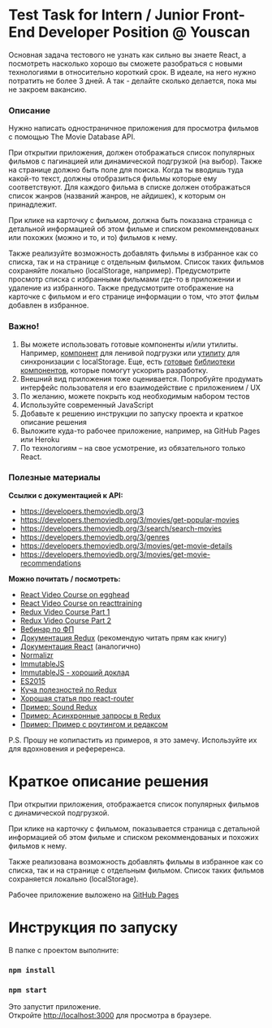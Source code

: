 # Test Task for Intern / Junior Front-End Developer Position @ Youscan

Основная задача тестового не узнать как сильно вы знаете React, а посмотреть насколько хорошо вы сможете разобраться с новыми технологиями в относительно короткий срок. В идеале, на него нужно потратить не более 3 дней. А так - делайте сколько делается, пока мы не закроем вакансию.

### Описание

Нужно написать одностраничное приложения для просмотра фильмов с помощью The Movie Database API.

При открытии приложения, должен отображаться список популярных фильмов с пагинацией или динамической подгрузкой (на выбор). Также на странице должно быть поле для поиска. Когда ты вводишь туда какой-то текст, должны отобразиться фильмы которые ему соответствуют. Для каждого фильма в списке должен отображаться список жанров (названий жанров, не айдишек), к которым он принадлежит.

При клике на карточку с фильмом, должна быть показана страница с детальной информацией об этом фильме и списком рекоммендованых или похожих (можно и то, и то) фильмов к нему.

Также реализуйте возможность добавлять фильмы в избранное как со списка, так и на странице с отдельным фильмом. Список таких фильмов сохраняйте локально (localStorage, например). Предусмотрите просмотр списка с избранными фильмами где-то в приложении и удаление из избранного. Также предусмотрите отображение на карточке с фильмом и его странице информации о том, что этот фильм добавлен в избранное.

### Важно!

1. Вы можете использовать готовые компоненты и/или утилиты. Например, [компонент](https://www.npmjs.com/package/react-infinite-scroll) для ленивой подгрузки или [утилиту](https://github.com/elgerlambert/redux-localstorage) для синхронизации с localStorage. Еще, есть [готовые](http://www.material-ui.com/#/) [библиотеки](https://react-bootstrap.github.io/) [компонентов](https://github.com/nikgraf/belle), которые помогут ускорить разработку.
2. Внешний вид приложения тоже оценивается. Попробуйте продумать интерфейс пользователя и его взаимодействие с приложением / UX
3. По желанию, можете покрыть код необходимым набором тестов
4. Используйте современный JavaScript
5. Добавьте к решению инструкции по запуску проекта и краткое описание решения
6. Выложите куда-то рабочее приложение, например, на GitHub Pages или Heroku
7. По технологиям – на свое усмотрение, из обязательного только React.

### Полезные материалы

**Ссылки с документацией к API:**

- https://developers.themoviedb.org/3
- https://developers.themoviedb.org/3/movies/get-popular-movies
- https://developers.themoviedb.org/3/search/search-movies
- https://developers.themoviedb.org/3/genres
- https://developers.themoviedb.org/3/movies/get-movie-details
- https://developers.themoviedb.org/3/movies/get-movie-recommendations

**Можно почитать / посмотреть:**

- [React Video Course on egghead](https://egghead.io/courses/react-fundamentals)
- [React Video Course on reacttraining](https://online.reacttraining.com/p/reactjsfundamentals)
- [Redux Video Course Part 1](https://egghead.io/courses/getting-started-with-redux)
- [Redux Video Course Part 2](https://egghead.io/courses/building-react-applications-with-idiomatic-redux)
- [Вебинар по ФП](https://www.youtube.com/watch?v=8nWQCcqUwR0)
- [Документация Redux](http://redux.js.org/) (рекомендую читать прям как книгу)
- [Документация React](https://facebook.github.io/react/) (аналогично)
- [Normalizr](https://github.com/paularmstrong/normalizr)
- [ImmutableJS](https://facebook.github.io/immutable-js/)
- [ImmutableJS - хороший доклад](https://www.youtube.com/watch?v=I7IdS-PbEgI&feature=youtu.be)
- [ES2015](https://learn.javascript.ru/es-modern)
- [Куча полезностей по Redux](https://github.com/xgrommx/awesome-redux)
- [Хорошая статья про react-router](https://medium.com/@dabit3/beginner-s-guide-to-react-router-53094349669)
- [Пример: Sound Redux](https://github.com/andrewngu/sound-redux)
- [Пример: Асинхронные запросы в Redux](https://github.com/reactjs/redux/tree/master/examples/async)
- [Пример: Пример с роутингом и редаксом](https://github.com/knowbody/redux-react-router-example-app)

P.S. Прошу не копипастить из примеров, я это замечу. Используйте их для вдохновения и рефереренса.

# Краткое описание решения

При открытии приложения, отображается список популярных фильмов с динамической подгрузкой.

При клике на карточку с фильмом, показывается страница с детальной информацией об этом фильме и списком рекоммендованых и похожих фильмов к нему.

Также реализована возможность добавлять фильмы в избранное как со списка, так и на странице с отдельным фильмом. Список таких фильмов сохраняется локально (localStorage).

Рабочее приложение выложено на [GitHub Pages](https://alexbubble.github.io/movie_app)

# Инструкция по запуску

В папке с проектом выполните:

### `npm install`

### `npm start`

Это запустит приложение.\
Откройте [http://localhost:3000](http://localhost:3000) для просмотра в браузере.
